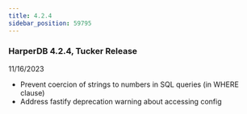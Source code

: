 ```yaml
---
title: 4.2.4
sidebar_position: 59795
---
```


### HarperDB 4.2.4, Tucker Release

11/16/2023

- Prevent coercion of strings to numbers in SQL queries (in WHERE clause)
- Address fastify deprecation warning about accessing config

